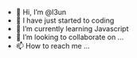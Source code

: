 - 👋 Hi, I’m @l3un
- 👀 I have just started to coding
- 🌱 I’m currently learning Javascript
- 💞️ I’m looking to collaborate on ...
- 📫 How to reach me ...

<!---
l3un/l3un is a ✨ special ✨ repository because its `README.md` (this file) appears on your GitHub profile.
You can click the Preview link to take a look at your changes.
--->
